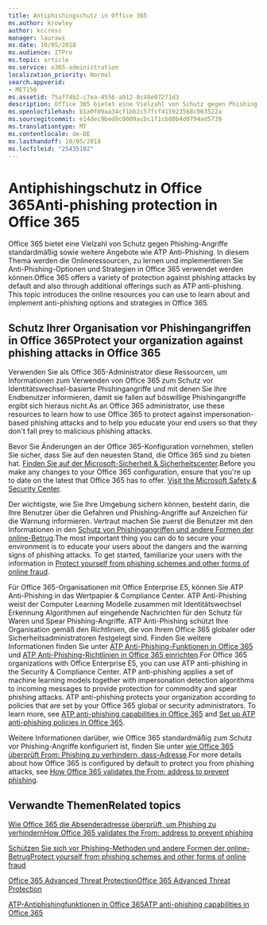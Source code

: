 ```yaml
---
title: Antiphishingschutz in Office 365
ms.author: krowley
author: kccross
manager: laurawi
ms.date: 10/05/2018
ms.audience: ITPro
ms.topic: article
ms.service: o365-administration
localization_priority: Normal
search.appverid:
- MET150
ms.assetid: 75af74b2-c7ea-4556-a912-8c48e07271d3
description: Office 365 bietet eine Vielzahl von Schutz gegen Phishing-Angriffe standardmäßig sowie weitere Angebote wie ATP Anti-Phishing. In diesem Thema werden die Onlineressourcen, zu lernen und implementieren Sie Anti-Phishing-Optionen und Strategien in Office 365 verwendet werden können.
ms.openlocfilehash: b1a0f09aa34cf1bb2c57fcf415923568c063522a
ms.sourcegitcommit: e14dec9bed0c0009acbc1f1cb80b4d0794ad5739
ms.translationtype: MT
ms.contentlocale: de-DE
ms.lasthandoff: 10/05/2018
ms.locfileid: "25435102"
---
```

# <a name="anti-phishing-protection-in-office-365"></a><span data-ttu-id="4753c-104">Antiphishingschutz in Office 365</span><span class="sxs-lookup"><span data-stu-id="4753c-104">Anti-phishing protection in Office 365</span></span>

<span data-ttu-id="4753c-p102">Office 365 bietet eine Vielzahl von Schutz gegen Phishing-Angriffe standardmäßig sowie weitere Angebote wie ATP Anti-Phishing. In diesem Thema werden die Onlineressourcen, zu lernen und implementieren Sie Anti-Phishing-Optionen und Strategien in Office 365 verwendet werden können.</span><span class="sxs-lookup"><span data-stu-id="4753c-p102">Office 365 offers a variety of protection against phishing attacks by default and also through additional offerings such as ATP anti-phishing. This topic introduces the online resources you can use to learn about and implement anti-phishing options and strategies in Office 365.</span></span>
  
## <a name="protect-your-organization-against-phishing-attacks-in-office-365"></a><span data-ttu-id="4753c-107">Schutz Ihrer Organisation vor Phishingangriffen in Office 365</span><span class="sxs-lookup"><span data-stu-id="4753c-107">Protect your organization against phishing attacks in Office 365</span></span>

<span data-ttu-id="4753c-108">Verwenden Sie als Office 365-Administrator diese Ressourcen, um Informationen zum Verwenden von Office 365 zum Schutz vor Identitätswechsel-basierte Phishingangriffe und mit denen Sie Ihre Endbenutzer informieren, damit sie fallen auf böswillige Phishingangriffe ergibt sich hieraus nicht.</span><span class="sxs-lookup"><span data-stu-id="4753c-108">As an Office 365 administrator, use these resources to learn how to use Office 365 to protect against impersonation-based phishing attacks and to help you educate your end users so that they don't fall prey to malicious phishing attacks.</span></span>
  
<span data-ttu-id="4753c-p103">Bevor Sie Änderungen an der Office 365-Konfiguration vornehmen, stellen Sie sicher, dass Sie auf den neuesten Stand, die Office 365 sind zu bieten hat. [Finden Sie auf der Microsoft-Sicherheit &amp; Sicherheitscenter](https://www.microsoft.com/security/default.aspx).</span><span class="sxs-lookup"><span data-stu-id="4753c-p103">Before you make any changes to your Office 365 configuration, ensure that you're up to date on the latest that Office 365 has to offer. [Visit the Microsoft Safety &amp; Security Center](https://www.microsoft.com/security/default.aspx).</span></span>
  
<span data-ttu-id="4753c-p104">Der wichtigste, wie Sie Ihre Umgebung sichern können, besteht darin, die Ihre Benutzer über die Gefahren und Phishing-Angriffe auf Anzeichen für die Warnung informieren. Vertraut machen Sie zuerst die Benutzer mit den Informationen in den [Schutz von Phishingangriffen und andere Formen der online-Betrug](https://support.office.com/article/f84750b4-2f2c-46c3-89f6-e65f7f8c3546).</span><span class="sxs-lookup"><span data-stu-id="4753c-p104">The most important thing you can do to secure your environment is to educate your users about the dangers and the warning signs of phishing attacks. To get started, familiarize your users with the information in [Protect yourself from phishing schemes and other forms of online fraud](https://support.office.com/article/f84750b4-2f2c-46c3-89f6-e65f7f8c3546).</span></span>
  
<span data-ttu-id="4753c-p105">Für Office 365-Organisationen mit Office Enterprise E5, können Sie ATP Anti-Phishing in das Wertpapier &amp; Compliance Center. ATP Anti-Phishing weist der Computer Learning Modelle zusammen mit Identitätswechsel Erkennung Algorithmen auf eingehende Nachrichten für den Schutz für Waren und Spear Phishing-Angriffe. ATP Anti-Phishing schützt Ihre Organisation gemäß den Richtlinien, die von Ihrem Office 365 globaler oder Sicherheitsadministratoren festgelegt sind. Finden Sie weitere Informationen finden Sie unter [ATP Anti-Phishing-Funktionen in Office 365](atp-anti-phishing.md) und [ATP Anti-Phishing-Richtlinien in Office 365 einrichten](set-up-atp-anti-phishing-policies.md).</span><span class="sxs-lookup"><span data-stu-id="4753c-p105">For Office 365 organizations with Office Enterprise E5, you can use ATP anti-phishing in the Security &amp; Compliance Center. ATP anti-phishing applies a set of machine learning models together with impersonation detection algorithms to incoming messages to provide protection for commodity and spear phishing attacks. ATP anti-phishing protects your organization according to policies that are set by your Office 365 global or security administrators. To learn more, see [ATP anti-phishing capabilities in Office 365](atp-anti-phishing.md) and [Set up ATP anti-phishing policies in Office 365](set-up-atp-anti-phishing-policies.md).</span></span>
  
<span data-ttu-id="4753c-117">Weitere Informationen darüber, wie Office 365 standardmäßig zum Schutz vor Phishing-Angriffe konfiguriert ist, finden Sie unter [wie Office 365 überprüft From: Phishing zu verhindern, dass-Adresse](how-office-365-validates-the-from-address.md).</span><span class="sxs-lookup"><span data-stu-id="4753c-117">For more details about how Office 365 is configured by default to protect you from phishing attacks, see [How Office 365 validates the From: address to prevent phishing](how-office-365-validates-the-from-address.md).</span></span>
  
## <a name="related-topics"></a><span data-ttu-id="4753c-118">Verwandte Themen</span><span class="sxs-lookup"><span data-stu-id="4753c-118">Related topics</span></span>

[<span data-ttu-id="4753c-119">Wie Office 365 die Absenderadresse überprüft, um Phishing zu verhindern</span><span class="sxs-lookup"><span data-stu-id="4753c-119">How Office 365 validates the From: address to prevent phishing</span></span>](how-office-365-validates-the-from-address.md)
  
[<span data-ttu-id="4753c-120">Schützen Sie sich vor Phishing-Methoden und andere Formen der online-Betrug</span><span class="sxs-lookup"><span data-stu-id="4753c-120">Protect yourself from phishing schemes and other forms of online fraud</span></span>](https://support.office.com/article/f84750b4-2f2c-46c3-89f6-e65f7f8c3546)
  
[<span data-ttu-id="4753c-121">Office 365 Advanced Threat Protection</span><span class="sxs-lookup"><span data-stu-id="4753c-121">Office 365 Advanced Threat Protection</span></span>](office-365-atp.md)
  
[<span data-ttu-id="4753c-122">ATP-Antiphishingfunktionen in Office 365</span><span class="sxs-lookup"><span data-stu-id="4753c-122">ATP anti-phishing capabilities in Office 365</span></span>](atp-anti-phishing.md)
  

